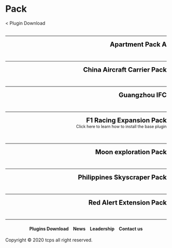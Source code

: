 <style>
h1 {text-align: center;}
h2 {text-align: left;}
h4 {text-align: center;}
h3 {text-align: left;}
p {text-align: center;}
a:link { text-decoration: none;}
a:active { text-decoration: none}
a:hover { text-decoration: none;}
a:visited { text-decoration: none;}
</style>
<style type="text/css">
  #left{
        text-align:left;
  }
  #right{
        text-align:right;
  }
  #title{
        font-size:20px;
        text-align:right;
        font-weight:bold;
  }
  #des{
        font-size:12.5px;
        text-align:right;
  }
</style>
<h1><div id="left">Pack</div></h1>
<div id="left"><a href="/plugins/download">< Plugin Download</a></div>
<div>&nbsp;</div>
<hr>
<div style="height: 50px">
<div id="title"><a href="/plugins/Apartment Pack A by TCPS Team.zip" style="color:black;">Apartment Pack A</a></div>
</div>
<hr>
<div style="height: 50px">
<div id="title"><a href="/plugins/China Aircraft Carrier Pack by TCPS Team.zip" style="color:black;">China Aircraft Carrier Pack</a></div>
</div>
<hr>
<div style="height: 50px">
<div id="title"><a href="/plugins/Concert Hall Pack by TCPS Team.zip" style="color:black;">Guangzhou IFC</a></div>
</div>
<hr>
<div style="height: 70px">
<div id="title"><a href="/plugins/F1 Racing Expansion pack by TCPS Team.zip" style="color:black;">F1 Racing Expansion Pack</a></div>
<div id="des"><a href="/plugins/download/f1/">Click here to learn how to install the base plugin</a></div>
</div>
<hr>
<div style="height: 50px">
<div id="title"><a href="/plugins/Moon exploration Pack by TCPS Team.zip" style="color:black;">Moon exploration Pack</a></div>
</div>
<hr>
<div style="height: 50px">
<div id="title"><a href="/plugins/Philippines Skyscraper Pack by TCPS Team.zip" style="color:black;">Philippines Skyscraper Pack</a></div>
</div>
<hr>
<div style="height: 50px">
<div id="title"><a href="/plugins/Red Alert Extension Pack by Swatyo TCPS.zip" style="color:black;">Red Alert Extension Pack</a></div>
</div>
<hr>
<h4><a href="/plugins/download">Plugins Download</a>&emsp;<a href="/news">News</a>&emsp;<a href="/leadership">Leadership</a>&emsp;<a href="/contact">Contact us</a></h4>
Copyright © 2020 tcps all right reserved.
